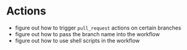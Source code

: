 # Actions

- figure out how to trigger `pull_request` actions on certain branches
- figure out how to pass the branch name into the workflow
- figure out how to use shell scripts in the workflow
